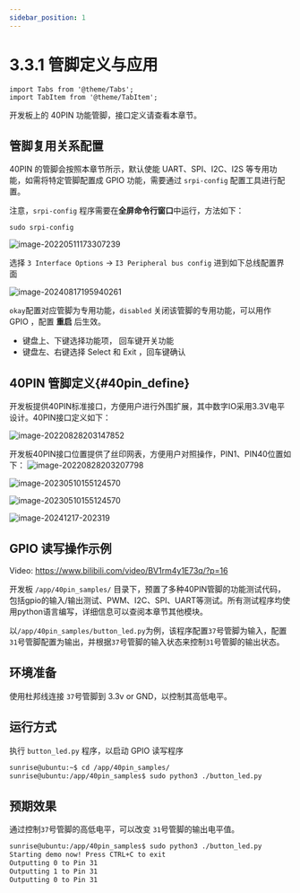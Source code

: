 ```yaml
---
sidebar_position: 1
---
```


# 3.3.1 管脚定义与应用

```mdx-code-block
import Tabs from '@theme/Tabs';
import TabItem from '@theme/TabItem';
```

开发板上的 40PIN 功能管脚，接口定义请查看本章节。

## 管脚复用关系配置

40PIN 的管脚会按照本章节所示，默认使能 UART、SPI、I2C、I2S 等专用功能，如需将特定管脚配置成 GPIO 功能，需要通过 `srpi-config` 配置工具进行配置。

注意，`srpi-config` 程序需要在**全屏命令行窗口**中运行，方法如下：

```
sudo srpi-config
```

![image-20220511173307239](https://rdk-doc.oss-cn-beijing.aliyuncs.com/doc/img/03_Basic_Application/03_40pin_user_guide/image/40pin_user_guide/image-20220511173307239.png)

选择 `3 Interface Options` -> `I3 Peripheral bus config` 进到如下总线配置界面

![image-20240817195940261](https://rdk-doc.oss-cn-beijing.aliyuncs.com/doc/img/03_Basic_Application/03_40pin_user_guide/image/40pin_user_guide/image-20240817195940261.png)

`okay`配置对应管脚为专用功能，`disabled` 关闭该管脚的专用功能，可以用作 GPIO ，配置 **重启** 后生效。

- 键盘上、下键选择功能项， 回车键开关功能
- 键盘左、右键选择  Select 和 Exit ，回车键确认

## 40PIN 管脚定义{#40pin_define}

开发板提供40PIN标准接口，方便用户进行外围扩展，其中数字IO采用3.3V电平设计。40PIN接口定义如下：

<Tabs groupId="rdk-type">
<TabItem value="x3" label="RDK X3">

![image-20220828203147852](https://rdk-doc.oss-cn-beijing.aliyuncs.com/doc/img/03_Basic_Application/03_40pin_user_guide/image/40pin_user_guide/image-20220828203147852.png)

开发板40PIN接口位置提供了丝印网表，方便用户对照操作，PIN1、PIN40位置如下：
![image-20220828203207798](https://rdk-doc.oss-cn-beijing.aliyuncs.com/doc/img/03_Basic_Application/03_40pin_user_guide/image/40pin_user_guide/image-20220828203207798.png)

</TabItem>

<TabItem value="x3md" label="RDK X3 Module">

![image-20230510155124570](https://rdk-doc.oss-cn-beijing.aliyuncs.com/doc/img/07_Advanced_development/01_hardware_development/rdk_x3_module/image/rdk_x3_module/image-20230510155124570.png)

</TabItem>

<TabItem value="ultra" label="RDK Ultra">

![image-20230510155124570](https://rdk-doc.oss-cn-beijing.aliyuncs.com/doc/img/03_Basic_Application/03_40pin_user_guide/image/40pin_user_guide/image-20230830194924570.png)

</TabItem>

<TabItem value="rdkx5" label="RDK X5">

![image-20241217-202319](https://rdk-doc.oss-cn-beijing.aliyuncs.com/doc/img/03_Basic_Application/03_40pin_user_guide/image/40pin_user_guide/image-20241217-202319.png)

</TabItem>

</Tabs>

## GPIO 读写操作示例

Video: https://www.bilibili.com/video/BV1rm4y1E73q/?p=16

开发板 `/app/40pin_samples/` 目录下，预置了多种40PIN管脚的功能测试代码，包括gpio的输入/输出测试、PWM、I2C、SPI、UART等测试。所有测试程序均使用python语言编写，详细信息可以查阅本章节其他模块。

以`/app/40pin_samples/button_led.py`为例，该程序配置`37`号管脚为输入，配置`31`号管脚配置为输出，并根据`37`号管脚的输入状态来控制`31`号管脚的输出状态。

## 环境准备
使用杜邦线连接 `37`号管脚到 3.3v or GND，以控制其高低电平。

## 运行方式
执行 `button_led.py` 程序，以启动 GPIO 读写程序

  ```bash
  sunrise@ubuntu:~$ cd /app/40pin_samples/
  sunrise@ubuntu:/app/40pin_samples$ sudo python3 ./button_led.py
  ```

## 预期效果
通过控制`37`号管脚的高低电平，可以改变 `31`号管脚的输出电平值。

  ```bash
  sunrise@ubuntu:/app/40pin_samples$ sudo python3 ./button_led.py
  Starting demo now! Press CTRL+C to exit
  Outputting 0 to Pin 31
  Outputting 1 to Pin 31
  Outputting 0 to Pin 31
  ```

